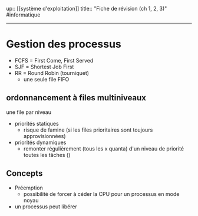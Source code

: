 up:: [[système d'exploitation]] 
title:: "Fiche de révision (ch 1, 2, 3)"
#informatique 

---

# Gestion des processus 
 - FCFS = First Come, First Served
 - SJF = Shortest Job First 
 - RR = Round Robin (tourniquet)
     - une seule file FIFO
## ordonnancement à files multiniveaux
une file par niveau 
 - priorités statiques 
     - risque de famine (si les files prioritaires sont toujours approvisionnées)
 - priorités dynamiques
     - remonter régulièrement (tous les x quanta) d'un niveau de priorité toutes les tâches ()

## Concepts
 - Préemption
     - possibilité de forcer à céder la CPU pour un processus en mode noyau 
 - un processus peut libérer 